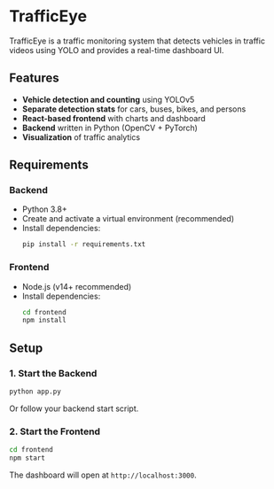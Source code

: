 # TrafficEye

TrafficEye is a traffic monitoring system that detects vehicles in traffic videos using YOLO and provides a real-time dashboard UI.

## Features

- **Vehicle detection and counting** using YOLOv5
- **Separate detection stats** for cars, buses, bikes, and persons
- **React-based frontend** with charts and dashboard
- **Backend** written in Python (OpenCV + PyTorch)
- **Visualization** of traffic analytics

## Requirements

### Backend

- Python 3.8+
- Create and activate a virtual environment (recommended)
- Install dependencies:
  ```bash
  pip install -r requirements.txt
  ```

### Frontend

- Node.js (v14+ recommended)
- Install dependencies:
  ```bash
  cd frontend
  npm install
  ```

## Setup

### 1. Start the Backend

```bash
python app.py
```
Or follow your backend start script.

### 2. Start the Frontend

```bash
cd frontend
npm start
```
The dashboard will open at `http://localhost:3000`.
